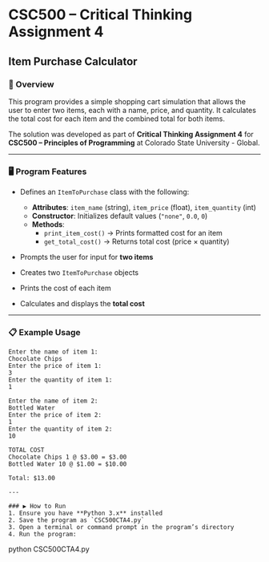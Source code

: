 # CSC500 – Critical Thinking Assignment 4  
## Item Purchase Calculator  

### 📌 Overview  
This program provides a simple shopping cart simulation that allows the user to enter two items, each with a name, price, and quantity. It calculates the total cost for each item and the combined total for both items.  

The solution was developed as part of **Critical Thinking Assignment 4** for **CSC500 – Principles of Programming** at Colorado State University - Global.  

---

### 🖥️ Program Features  
- Defines an `ItemToPurchase` class with the following:  
  - **Attributes**: `item_name` (string), `item_price` (float), `item_quantity` (int)  
  - **Constructor**: Initializes default values (`"none"`, `0.0`, `0`)  
  - **Methods**:  
    - `print_item_cost()` → Prints formatted cost for an item  
    - `get_total_cost()` → Returns total cost (price × quantity)  

- Prompts the user for input for **two items**  
- Creates two `ItemToPurchase` objects  
- Prints the cost of each item  
- Calculates and displays the **total cost**  

---

### 📋 Example Usage

```
Enter the name of item 1:
Chocolate Chips
Enter the price of item 1:
3
Enter the quantity of item 1:
1

Enter the name of item 2:
Bottled Water
Enter the price of item 2:
1
Enter the quantity of item 2:
10

TOTAL COST
Chocolate Chips 1 @ $3.00 = $3.00
Bottled Water 10 @ $1.00 = $10.00

Total: $13.00

---

### ▶️ How to Run  
1. Ensure you have **Python 3.x** installed  
2. Save the program as `CSC500CTA4.py`  
3. Open a terminal or command prompt in the program’s directory  
4. Run the program:  
   ```
   python CSC500CTA4.py
   ```


